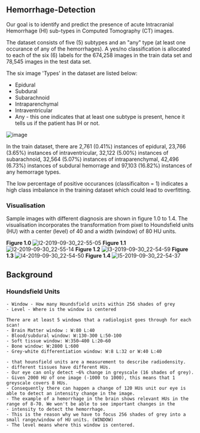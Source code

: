 ## Hemorrhage-Detection

Our goal is to identify and predict the presence of acute Intracranial Hemorrhage (HI) sub-types in Computed Tomography (CT) images. 

The dataset consists of five (5) subtypes and an "any" type (at least one occurance of any of the hemorrhages). 
A yes/no classification is allocated to each of the six (6) labels for the 674,258 images in the train data set and 78,545 images in the test data set.  

The six image 'Types' in the dataset are listed below:

- Epidural
- Subdural
- Subarachnoid
- Intraparenchymal
- Intraventricular
- Any - this one indicates that at least one subtype is present, hence it tells us if the patient has IH or not.

![image](https://user-images.githubusercontent.com/50160174/66179970-58cc6900-e6ae-11e9-8e5e-0dc7483c0d75.png)

In the train dataset, there are 2,761 (0.41%) instances of epidural, 23,766 (3.65%) instances of intraventricular, 32,122 (5.00%) instances of subarachnoid, 32,564 (5.07%) instances of intraparenchymal, 42,496 (6.73%) instances of subdural hemorrage 
and 97,103 (16.82%) instances of any hemorrage types. 

The low percentage of positive occurances (classificaiton = 1) indicates a high class imbalance in the training dataset which could lead to overfitting.   

### Visualisation

Sample images with different diagnosis are shown in figure 1.0 to 1.4. The visualisation incorporates the transformation from pixel to Houndsfield units (HU) with a center (level) of 40 and a width (window) of 80 HU units.  

__Figure 1.0__
![I2-2019-09-30_22-55-05](https://user-images.githubusercontent.com/50160174/65880778-b4100a00-e3d5-11e9-8f37-837c7e9cf997.jpg)
__Figure 1.1__
![I2-2019-09-30_22-55-14](https://user-images.githubusercontent.com/50160174/65880779-b4a8a080-e3d5-11e9-9b32-b21800402c6a.jpg)
__Figure 1.2__
![I3-2019-09-30_22-54-59](https://user-images.githubusercontent.com/50160174/65880783-b5d9cd80-e3d5-11e9-9813-83714098be4b.jpg)
__Figure 1.3__
![I4-2019-09-30_22-54-50](https://user-images.githubusercontent.com/50160174/65880784-b5d9cd80-e3d5-11e9-9925-e4a141fafe6f.jpg)
__Figure 1.4__
![I5-2019-09-30_22-54-37](https://user-images.githubusercontent.com/50160174/65880785-b5d9cd80-e3d5-11e9-83fd-d9c56b5cd516.jpg)

## Background
### Houndsfield Units

	- Window - How many Houndsfield units within 256 shades of grey
	- Level - Where is the window is centered

	There are at least 5 windows that a radiologist goes through for each scan!
	- Brain Matter window : W:80 L:40
	- Blood/subdural window: W:130-300 L:50-100
	- Soft tissue window: W:350–400 L:20–60
	- Bone window: W:2800 L:600
	- Grey-white differentiation window: W:8 L:32 or W:40 L:40

	- that hounsfield units are a measurement to describe radiodensity.
	- different tissues have different HUs.
	- Our eye can only detect ~6% change in greyscale (16 shades of grey).
	- Given 2000 HU of one image (-1000 to 1000), this means that 1 greyscale covers 8 HUs.
	- Consequently there can happen a change of 120 HUs unit our eye is able to detect an intensity change in the image.
	- The example of a hemorrhage in the brain shows relevant HUs in the range of 8-70. We won't be able to see important changes in the 
	- intensity to detect the hemorrhage.
	- This is the reason why we have to focus 256 shades of grey into a small range/window of HU units. (WINDOW)
	- The level means where this window is centered.



